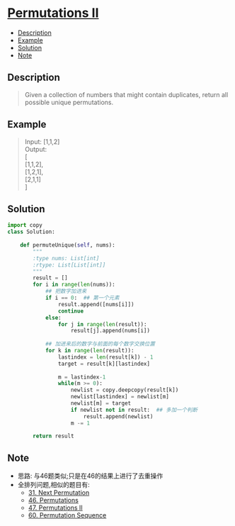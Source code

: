 # [Permutations II](https://leetcode.com/problems/permutations-ii/description/)

<!-- GFM-TOC -->
* <a href="#Description">Description</a>
* <a href="#Example">Example</a>
* <a href="#Solution">Solution</a>
* <a href="#Note">Note</a>
<!-- GFM-TOC -->


## <a name="Description">Description</a>
>Given a collection of numbers that might contain duplicates, return all possible unique permutations.</br>

## <a name="Example">Example</a>
>Input: [1,1,2]</br>
Output:</br>
[</br>
  [1,1,2],</br>
  [1,2,1],</br>
  [2,1,1]</br>
]</br>
## <a name="Solution">Solution</a>
```python
import copy
class Solution:
    
    def permuteUnique(self, nums):
        """
        :type nums: List[int]
        :rtype: List[List[int]]
        """
        result = []
        for i in range(len(nums)):
            ## 把数字加进来
            if i == 0:  ## 第一个元素
                result.append([nums[i]])
                continue
            else:
                for j in range(len(result)):
                    result[j].append(nums[i])
        
            ## 加进来后的数字与前面的每个数字交换位置
            for k in range(len(result)):
                lastindex = len(result[k]) - 1
                target = result[k][lastindex]
                
                m = lastindex-1
                while(m >= 0):
                    newlist = copy.deepcopy(result[k])
                    newlist[lastindex] = newlist[m]
                    newlist[m] = target
                    if newlist not in result:  ## 多加一个判断
                        result.append(newlist)
                    m -= 1

        return result
```
## <a name="Note">Note</a>
* 思路: 与46题类似;只是在46的结果上进行了去重操作
* 全排列问题,相似的题目有:
  * [31. Next Permutation](https://leetcode.com/problems/next-permutation/)</br>
  * [46. Permutations](https://leetcode.com/problems/permutations/description/)</br>
  * [47. Permutations II](https://leetcode.com/problems/permutations-ii/)</br>
  * [60. Permutation Sequence](https://leetcode.com/problems/permutation-sequence/description/)</br>

  





